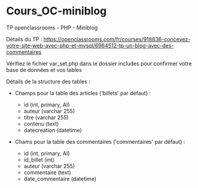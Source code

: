 # Cours_OC-miniblog
TP openclassrooms - PHP - Miniblog

Détails du TP : https://openclassrooms.com/fr/courses/918836-concevez-votre-site-web-avec-php-et-mysql/6964512-tp-un-blog-avec-des-commentaires

Vérifiez le fichier var_set.php dans le dossier includes pour confirmer votre base de données et vos tables

Détails de la structure des tables :
- Champs pour la table des articles ('billets' par défaut) :
    - id (int, primary, AI)
    - auteur (varchar 255)
    - titre (varchar 255)
    - contenu (text)
    - datecreation (datetime)

- Chams pour la table des commentaires ('commentaires' par défaut) :
    - id (int, primary, AI)
    - id_billet (int)
    - auteur (varchar 255)
    - commentaire (text)
    - date_commentaire (datetime)